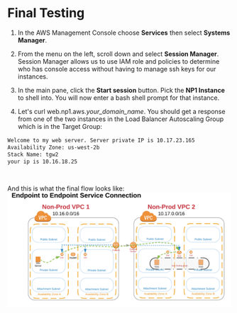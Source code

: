 # Final Testing

1. In the AWS Management Console choose **Services** then select **Systems Manager**.

1. From the menu on the left, scroll down and select **Session Manager**. Session Manager allows us to use IAM role and policies to determine who has console access without having to manage ssh keys for our instances.

1. In the main pane, click the **Start session** button. Pick the **NP1 Instance** to shell into. You will now enter a bash shell prompt for that instance.

1. Let's curl web.np1.aws._your_domain_name_. You should get a response from one of the two instances in the Load Balancer Autoscaling Group which is in the Target Group:

```
Welcome to my web server. Server private IP is 10.17.23.165
Availability Zone: us-west-2b
Stack Name: tgw2
your ip is 10.16.18.25
```
</br>

And this is what the final flow looks like:
![Curl web.np1.aws...](../images/pl-np1tonp2flow.png)